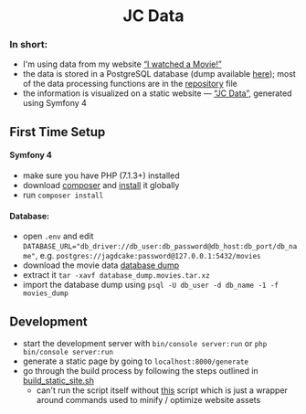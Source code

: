 <h1 align="center">JC Data</h1>

### In short:
- I'm using data from my website [“I watched a Movie!”](https://movies.jagdcake.com/)
- the data is stored in a PostgreSQL database (dump available [here](https://github.com/JagdCake/site.movies/blob/master/database_dump.movies.tar.xz)); most of the data processing functions are in the [repository](./src/Repository/MovieRepository.php) file 
- the information is visualized on a static website — [“JC Data”](https://data.jagdcake.com), generated using Symfony 4

## First Time Setup
#### Symfony 4
- make sure you have PHP (7.1.3+) installed
- download [composer](https://getcomposer.org/download/) and [install](https://getcomposer.org/doc/00-intro.md#globally) it globally
- run `composer install` 

#### Database:
- open `.env` and edit `DATABASE_URL="db_driver://db_user:db_password@db_host:db_port/db_name"`, e.g. `postgres://jagdcake:password@127.0.0.1:5432/movies`
- download the movie data [database dump](https://github.com/JagdCake/site.movies/blob/master/database_dump.movies.tar.xz)
- extract it `tar -xavf database_dump.movies.tar.xz`
- import the database dump using `psql -U db_user -d db_name -1 -f movies_dump`

## Development
- start the development server with `bin/console server:run` or `php bin/console server:run`
- generate a static page by going to `localhost:8000/generate`
- go through the build process by following the steps outlined in [build_static_site.sh](./build_static_site.sh)
  - can't run the script itself without [this](https://github.com/JagdCake/bash.scripts/blob/master/scripts/build_web_project.sh) script which is just a wrapper around commands used to minify / optimize website assets
